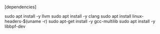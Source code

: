 
[dependencies]

sudo apt install -y llvm
sudo apt install -y clang
sudo apt install linux-headers-$(uname -r)
sudo apt-get install -y gcc-multilib
sudo apt install -y libbpf-dev

